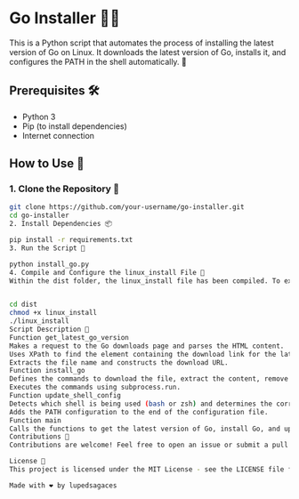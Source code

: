 # Go Installer 🐹🚀

This is a Python script that automates the process of installing the latest version of Go on Linux. It downloads the latest version of Go, installs it, and configures the PATH in the shell automatically. 🎉

## Prerequisites 🛠️

- Python 3
- Pip (to install dependencies)
- Internet connection

## How to Use 📖

### 1. Clone the Repository 📂

```bash
git clone https://github.com/your-username/go-installer.git
cd go-installer
2. Install Dependencies 📦

pip install -r requirements.txt
3. Run the Script 🚀

python install_go.py
4. Compile and Configure the linux_install File 🔧
Within the dist folder, the linux_install file has been compiled. To execute it, follow these steps:


cd dist
chmod +x linux_install
./linux_install
Script Description 📝
Function get_latest_go_version
Makes a request to the Go downloads page and parses the HTML content.
Uses XPath to find the element containing the download link for the latest version.
Extracts the file name and constructs the download URL.
Function install_go
Defines the commands to download the file, extract the content, remove previous versions installed, and create symbolic links for Go binaries.
Executes the commands using subprocess.run.
Function update_shell_config
Detects which shell is being used (bash or zsh) and determines the corresponding configuration file (~/.bashrc or ~/.zshrc).
Adds the PATH configuration to the end of the configuration file.
Function main
Calls the functions to get the latest version of Go, install Go, and update the shell configuration.
Contributions 🤝
Contributions are welcome! Feel free to open an issue or submit a pull request.

License 📄
This project is licensed under the MIT License - see the LICENSE file for details.

Made with ❤️ by lupedsagaces
